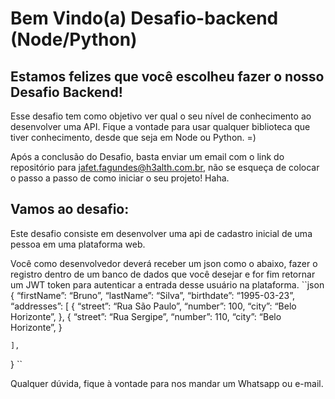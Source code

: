 # Bem Vindo(a) Desafio-backend (Node/Python)

## Estamos felizes que você escolheu fazer o nosso Desafio Backend!

Esse desafio tem como objetivo ver qual o seu nível de conhecimento ao desenvolver uma API. Fique a vontade para usar qualquer biblioteca que tiver conhecimento, desde que seja em Node ou Python. =)

Após a conclusão do Desafio, basta enviar um email com o link do repositório para jafet.fagundes@h3alth.com.br, não se esqueça de colocar o passo a passo de como iniciar o seu projeto! Haha.

## Vamos ao desafio:

Este desafio consiste em desenvolver uma api de cadastro inicial de uma pessoa em uma plataforma web.

Você como desenvolvedor deverá receber um json como o abaixo, fazer o registro dentro de um banco de dados que você desejar e for fim retornar um JWT token para autenticar a entrada desse usuário na plataforma.
``json
{
	“firstName”: “Bruno”,
	“lastName”: “Silva”,
	“birthdate”: “1995-03-23”,
	“addresses”: [
		{
			“street”: “Rua São Paulo”,
			“number”: 100,
			“city”: “Belo Horizonte”,
		},
		{
			“street”: “Rua Sergipe”,
			“number”: 110,
			“city”: “Belo Horizonte”,
		}

	],
}
``

Qualquer dúvida, fique à vontade para nos mandar um Whatsapp ou e-mail.
